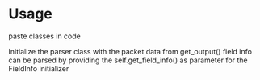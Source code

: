 # Usage
paste classes in code

Initialize the parser class with the packet data from get_output()
field info can be parsed by providing the self.get_field_info() as parameter for the FieldInfo initializer
